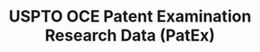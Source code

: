 ---
bigquery: https://console.cloud.google.com/bigquery?p=patents-public-data&d=uspto_oce_pair&page=dataset
citation: 'Graham, S. Marco, A., and Miller, A. (2015). “The USPTO Patent Examination
  Research Dataset: A Window on the Process of Patent Examination.”'
contributors: Graham, S. Marco, A., Miller, A.
cost: None
description: The latest version of PatEx (referred to below as the 2020 release) contains
  detailed information on nearly 11.9 million publicly-viewable provisional and non-provisional
  patent applications to the USPTO and over 4.6 million Patent Cooperation Treaty
  (PCT) applications. It is based on data that OCE downloaded from the Patent Examination
  Data System (PEDS) in April, 2021. The PEDS data are sourced from Public PAIR. The
  first time that OCE used PEDS as the basis of PatEx was for the 2019 release. We
  took the PEDS data and organized it into the familiar PatEx data files, which are
  based on the organization of the Public PAIR portal. The data files include information
  on each application’s characteristics, prosecution history, continuation history,
  claims of foreign priority, patent term adjustment history, publication history,
  and correspondence address information.
documentation: 'For the 2019 and later releases, new technical documentation is available
  https://www.uspto.gov/sites/default/files/documents/PatEx-2019-Technical-Doc.pdf


  A document describing the 2014-2017 data sets is available and can be cited as:
  Graham, Stuart J.H. and Marco, Alan C. and Miller, Richard, The USPTO Patent Examination
  Research Dataset: A Window on the Process of Patent Examination (November 30, 2015).
  Available at SSRN: https://ssrn.com/abstract=2702637.'
last_edit: Mon, 04 Apr 2022 19:06:22 GMT
location: https://www.uspto.gov/ip-policy/economic-research/research-datasets/patent-examination-research-dataset-public-pair
maintained_by: EconomicsData@uspto.gov
related_publications: https://ssrn.com/abstract=29956744, https://ssrn.com/abstract=2702637
schema_fields: '[''inventor_name_last'', ''examiner_name_last'', ''parent_country_code'',
  ''parent_application_number'', ''correspondence_name_line_2'', ''examiner_art_unit'',
  ''application_number'', ''inventor_rank'', ''inventor_name_first'', ''inventor_country_code'',
  ''invention_subject_matter'', ''child_application_number'', ''child_filing_date'',
  ''correspondence_country_name'', ''examiner_id'', ''patent_number'', ''patent_issue_date'',
  ''inventor_country_name'', ''uspc_class'', ''customer_number'', ''foreign_parent_id'',
  ''appl_status_code'', ''correspondence_region_code'', ''file_location'', ''continuation_type'',
  ''correspondence_name_line_1'', ''inventor_name_middle'', ''correspondence_country_code'',
  ''file_location_date'', ''invention_title'', ''status_code'', ''abandon_date'',
  ''inventor_address_type'', ''sequence_number'', ''parent_country'', ''earliest_pgpub_number'',
  ''correspondence_postal_code'', ''status_description'', ''event_code'', ''event_description'',
  ''correspondence_street_line_2'', ''application_number_pair'', ''disposal_type'',
  ''appl_status_date'', ''application_type'', ''aia_first_to_file'', ''filing_date'',
  ''small_entity_indicator'', ''atty_docket_number'', ''wipo_pub_number'', ''examiner_name_middle'',
  ''parent_filing_date'', ''confirm_number'', ''wipo_pub_date'', ''earliest_pgpub_date'',
  ''correspondence_region_name'', ''foreign_parent_date'', ''inventor_region_code'',
  ''examiner_name_first'', ''correspondence_street_line_1'', ''uspc_subclass'', ''recorded_date'',
  ''correspondence_city'']'
shortname: patex
tags:
- patents
- legal
- history
terms_of_use: 'USPTO’s online databases are not designed or intended to be a source
  for bulk downloads of USPTO data when accessed through the website’s interfaces.
  Individuals, companies, IP addresses, or blocks of IP addresses who, in effect,
  deny or decrease service by generating unusually high numbers of database accesses
  (searches, pages, or hits), whether generated manually or in an automated fashion,
  may be denied access to USPTO servers without notice.


  Bulk data products may be separately obtained from the USPTO, either for free or
  at the cost of dissemination. For details, see information on Electronic Bulk Data
  Products: https://www.uspto.gov/learning-and-resources/electronic-bulk-data-products'
title: USPTO OCE Patent Examination Research Data (PatEx)
uuid: 4342caa7-23af-420c-b2f6-6088f133df6a
---